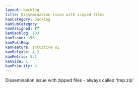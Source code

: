 ```yaml
---
layout: backlog
title: Dissemination issue with zipped files
kanCategory: backlog
kanSubCategory:
kanAssigned: ??
kanBacklog: 103
kanIssue: 156
kanPullReq:
kanFeature: Intuitive UI
kanRelease: 4.2
kanMetric: 5.1
kanSize: 1
kanPriority: 4
---
```

Dissemination issue with zipped files - always called 'tmp.zip'
